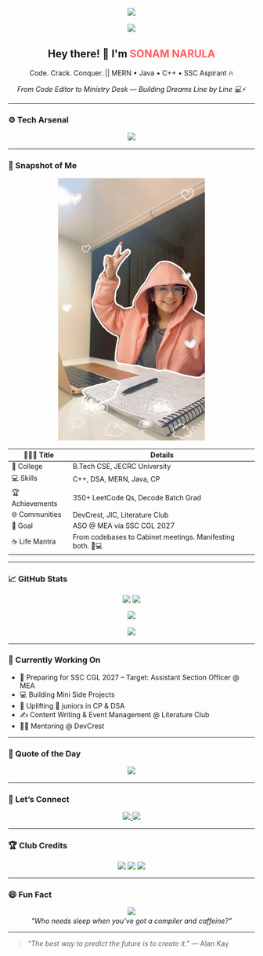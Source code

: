 <!-- 🚀 COOL ANIMATED BANNER -->
<p align="center">
    <img src="https://capsule-render.vercel.app/api?type=waving&color=bb86fc&height=230&section=header&text=Sonam%20Narula%20👩🏻‍💻&fontSize=45&fontColor=ffffff&animation=twinkling" />
  </p>
  
  <!-- HEADER TAGLINE -->
  <p align="center">
    <img src="https://readme-typing-svg.demolab.com/?lines=From%20Coding%20to%20Cabinet%20Do%20Both%20🧑‍💻🧳;Night%20Coder%20🌙%20||%20Future%20ASO%20@MEA%20🚀;Powered%20by%20Coffee%20and%20Code%20☕💻&font=Fira%20Code&center=true&width=700&height=45&color=bb86fc&vCenter=true&size=22&pause=1000" />
  </p>
  

<h2 align="center">Hey there! 👋 I'm <span style="color:#ff5e5b">SONAM NARULA</span></h2>
<p align="center">Code. Crack. Conquer. || MERN • Java • C++ • SSC Aspirant 🔥 </p>
<p align="center"><i>From Code Editor to Ministry Desk — Building Dreams Line by Line 💻⚡</i></p>

---

### ⚙️ Tech Arsenal  
<p align="center">
  <img src="https://skillicons.dev/icons?i=c,cpp,java,python,js,ts,html,css,react,nodejs,express,mongodb,git,github,linux,vscode,figma,canva,linkedin,clion,xcode,pycharm,mysql,oracle" />
</p>

---

### 🧠 Snapshot of Me  
<p align="center">
 <img src="https://github.com/SonamNarula/DEMO/blob/main/IMG_9057.JPG?raw=true" width="300"/>
</p>

| 👩🏻‍💻 Title         | Details                               |
|-------------------|----------------------------------------|
| 🏫 College         | B.Tech CSE, JECRC University           |
| 💻 Skills          | C++, DSA, MERN, Java, CP               |
| 🏆 Achievements    | 350+ LeetCode Qs, Decode Batch Grad    |
| 🌐 Communities     | DevCrest, JIC, Literature Club         |
| 🎯 Goal            | ASO @ MEA via SSC CGL 2027             |
| ☕ Life Mantra     | From codebases to Cabinet meetings. Manifesting both. 💼💻 |

---


### 📈 GitHub Stats  

<p align="center">
  <img src="https://github-readme-stats.vercel.app/api?username=SonamNarula&show_icons=true&theme=tokyonight&title_color=ff6a85&icon_color=ffb86c&text_color=ffffff&bg_color=0d1117" width="47%" />
  <img src="https://github-readme-stats.vercel.app/api/top-langs/?username=SonamNarula&layout=compact&theme=tokyonight&title_color=ff6a85&text_color=ffffff&bg_color=0d1117" width="47%" />
</p>

<p align="center">
  <img src="https://github-readme-streak-stats.herokuapp.com/?user=SonamNarula&theme=tokyonight&background=0d1117&ring=ff6a85&fire=ff6a85&currStreakLabel=ffffff" />
</p>

<p align="center">
  <img src="https://github-profile-summary-cards.vercel.app/api/cards/profile-details?username=SonamNarula&theme=tokyonight" />
</p>

---

### 🚀 Currently Working On  
- 🎯 Preparing for SSC CGL 2027 – Target: Assistant Section Officer @ MEA  
- 💻 Building Mini Side Projects  
- 📘 Uplifting 👶 juniors in CP & DSA  
- ✍️ Content Writing & Event Management @ Literature Club  
- 👩‍🏫 Mentoring @ DevCrest  

---



### 🧠 Quote of the Day  
<p align="center">
  <img src="https://quotes-github-readme.vercel.app/api?type=horizontal&theme=tokyonight" />
</p>

---

### 🤝 Let’s Connect  
<p align="center">
  <a href="mailto:sonamnarula2108@gmail.com">
    <img src="https://img.shields.io/badge/Gmail-EA4335?style=for-the-badge&logo=gmail&logoColor=white&labelColor=EA4335" />
  </a>

  <a href="https://www.linkedin.com/in/sonam-narula/">
    <img src="https://img.shields.io/badge/LinkedIn-0077B5?style=for-the-badge&logo=linkedin&logoColor=white&labelColor=0077B5" />
  </a>
</p>

---

### 🏆 Club Credits  
<p align="center">
  <img src="https://img.shields.io/badge/DevCrest-Core%20Member-blueviolet?style=for-the-badge&logoColor=white&labelColor=6f42c1" />
  <img src="https://img.shields.io/badge/JECRC%20Incubation%20Centre-Core%20Team-orange?style=for-the-badge&labelColor=fb8c00" />
  <img src="https://img.shields.io/badge/Literature%20Club-Executive-yellow?style=for-the-badge&labelColor=FFD700" />
</p>

---

### 😄 Fun Fact  
<p align="center">
  <img src="https://media.giphy.com/media/LmNwrBhejkK9EFP504/giphy.gif" width="250px" />
  <br />
  <i>"Who needs sleep when you’ve got a compiler and caffeine?"</i>
</p>

---

> _“The best way to predict the future is to create it.”_ — Alan Kay


